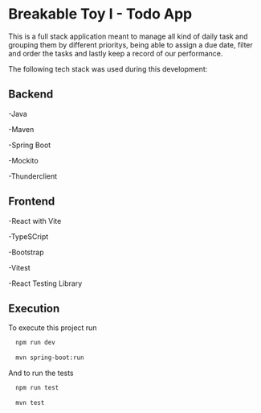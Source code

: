 
# Breakable Toy I - Todo App

This is a full stack application meant to manage all kind of daily task and grouping them by different prioritys, being able to assign a due date, filter and order the tasks and lastly keep a record of our performance.

The following tech stack was used during this development:

## Backend 

-Java 

-Maven


-Spring Boot


-Mockito


-Thunderclient 

## Frontend
-React with Vite

-TypeSCript


-Bootstrap


-Vitest


-React Testing Library


## Execution

To execute this project run

```bash
  npm run dev
  
  mvn spring-boot:run
```

And to run the tests 

```bash
  npm run test
  
  mvn test
```



